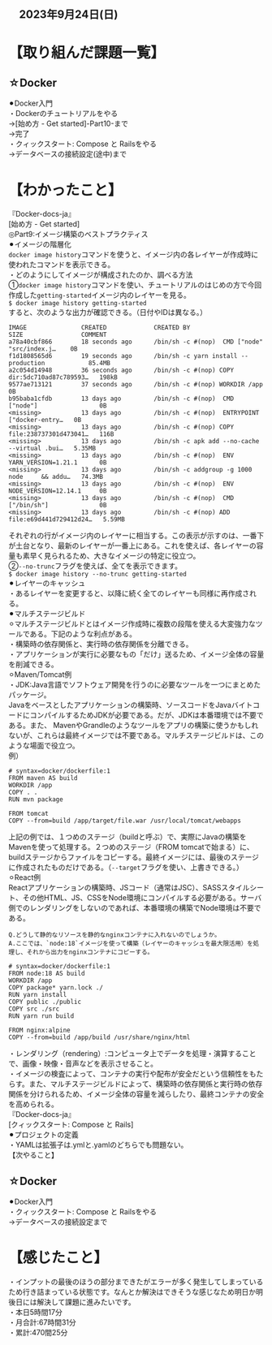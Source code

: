## 　2023年9月24日(日)
# 【取り組んだ課題一覧】
## ☆Docker
⚫︎Docker入門<br>
・Dockerのチュートリアルをやる<br>
→[始め方 - Get started]-Part10-まで<br>
→完了<br>
・クィックスタート: Compose と Railsをやる<br>
→データベースの接続設定(途中)まで<br>
# 【わかったこと】
『Docker-docs-ja』<br>
[始め方 - Get started]<br>
◎Part9:イメージ構築のベストプラクティス<br>
⚫︎イメージの階層化<br>
`docker image history`コマンドを使うと、イメージ内の各レイヤーが作成時に使われたコマンドを表示できる。<br>
・どのようにしてイメージが構成されたのか、調べる方法<br>
①`docker image history`コマンドを使い、チュートリアルのはじめの方で今回作成した`getting-started`イメージ内のレイヤーを見る。<br>
`$ docker image history getting-started`<br>
すると、次のような出力が確認できる。（日付やIDは異なる。）<br>
```
IMAGE               CREATED             CREATED BY                                      SIZE                COMMENT
a78a40cbf866        18 seconds ago      /bin/sh -c #(nop)  CMD ["node" "src/index.j…    0B
f1d1808565d6        19 seconds ago      /bin/sh -c yarn install --production            85.4MB
a2c054d14948        36 seconds ago      /bin/sh -c #(nop) COPY dir:5dc710ad87c789593…   198kB
9577ae713121        37 seconds ago      /bin/sh -c #(nop) WORKDIR /app                  0B
b95baba1cfdb        13 days ago         /bin/sh -c #(nop)  CMD ["node"]                 0B
<missing>           13 days ago         /bin/sh -c #(nop)  ENTRYPOINT ["docker-entry…   0B
<missing>           13 days ago         /bin/sh -c #(nop) COPY file:238737301d473041…   116B
<missing>           13 days ago         /bin/sh -c apk add --no-cache --virtual .bui…   5.35MB
<missing>           13 days ago         /bin/sh -c #(nop)  ENV YARN_VERSION=1.21.1      0B
<missing>           13 days ago         /bin/sh -c addgroup -g 1000 node     && addu…   74.3MB
<missing>           13 days ago         /bin/sh -c #(nop)  ENV NODE_VERSION=12.14.1     0B
<missing>           13 days ago         /bin/sh -c #(nop)  CMD ["/bin/sh"]              0B
<missing>           13 days ago         /bin/sh -c #(nop) ADD file:e69d441d729412d24…   5.59MB
```
それぞれの行がイメージ内のレイヤーに相当する。この表示が示すのは、一番下が土台となり、最新のレイヤーが一番上にある。これを使えば、各レイヤーの容量も素早く見られるため、大きなイメージの特定に役立つ。<br>
②`--no-trunc`フラグを使えば、全てを表示できます。<br>
`$ docker image history --no-trunc getting-started`<br>
⚫︎レイヤーのキャッシュ<br>
・あるレイヤーを変更すると、以降に続く全てのレイヤーも同様に再作成される。<br>
⚫︎マルチステージビルド<br>
⚪︎マルチステージビルドとはイメージ作成時に複数の段階を使える大変強力なツールである。下記のような利点がある。<br>
・構築時の依存関係と、実行時の依存関係を分離できる。<br>
・アプリケーションが実行に必要なもの「だけ」送るため、イメージ全体の容量を削減できる。<br>
⚪︎Maven/Tomcat例<br>
・JDK:Java言語でソフトウェア開発を行うのに必要なツールを一つにまとめたパッケージ。<br>
Javaをベースとしたアプリケーションの構築時、ソースコードをJavaバイトコードにコンパイルするためJDKが必要である。だが、JDKは本番環境では不要である。また、 MavenやGrandleのようなツールをアプリの構築に使うかもしれないが、これらは最終イメージでは不要である。マルチステージビルドは、このような場面で役立つ。<br>
例）<br>
```
# syntax=docker/dockerfile:1
FROM maven AS build
WORKDIR /app
COPY . .
RUN mvn package

FROM tomcat
COPY --from=build /app/target/file.war /usr/local/tomcat/webapps
```
上記の例では、１つめのステージ（buildと呼ぶ）で、実際にJavaの構築をMavenを使って処理する。２つめのステージ（FROM tomcatで始まる）に、buildステージからファイルをコピーする。最終イメージには、最後のステージに作成されたものだけである。（`--target`フラグを使い、上書きできる。）<br>
⚪︎React例<br>
Reactアプリケーションの構築時、JSコード（通常はJSC）、SASSスタイルシート、その他HTML、JS、CSSをNode環境にコンパイルする必要がある。サーバ側でのレンダリングをしないのであれば、本番環境の構築でNode環境は不要である。<br>
```
Q.どうして静的なリソースを静的なnginxコンテナに入れないのでしょうか。
A.ここでは、`node:18`イメージを使って構築（レイヤーのキャッシュを最大限活用）を処理し、それから出力をnginxコンテナにコピーする。
```
```
# syntax=docker/dockerfile:1
FROM node:18 AS build
WORKDIR /app
COPY package* yarn.lock ./
RUN yarn install
COPY public ./public
COPY src ./src
RUN yarn run build

FROM nginx:alpine
COPY --from=build /app/build /usr/share/nginx/html
```
・レンダリング（rendering）:コンピュータ上でデータを処理・演算することで、画像・映像・音声などを表示させること。<br>
・イメージの検査によって、コンテナの実行や配布が安全だという信頼性をもたらす。また、マルチステージビルドによって、構築時の依存関係と実行時の依存関係を分けられるため、イメージ全体の容量を減らしたり、最終コンテナの安全を高められる。<br>
『Docker-docs-ja』<br>
[クィックスタート: Compose と Rails]<br>
⚫︎プロジェクトの定義<br>
・YAMLは拡張子は.ymlと.yamlのどちらでも問題ない。<br>
【次やること】
## ☆Docker
⚫︎Docker入門<br>
・クィックスタート: Compose と Railsをやる<br>
→データベースの接続設定まで<br>
# 【感じたこと】
・インプットの最後のほうの部分まできたがエラーが多く発生してしまっているため行き詰まっている状態です。なんとか解決はできそうな感じなため明日か明後日には解決して課題に進みたいです。<br>
・本日5時間17分<br>
・月合計:67時間31分<br>
・累計:470間25分<br>

